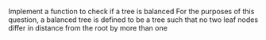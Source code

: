 Implement a function to check if a tree is balanced   For the purposes of this question, a balanced tree is defined to be a tree such that no two leaf nodes differ in distance from the root by more than one
